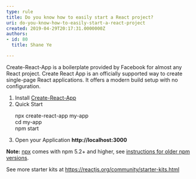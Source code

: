 ```yaml
---
type: rule
title: Do you know how to easily start a React project?
uri: do-you-know-how-to-easily-start-a-react-project
created: 2019-04-29T20:17:31.0000000Z
authors:
- id: 80
  title: Shane Ye

---
```




<span class='intro'> Create-React-App is a boilerplate provided by Facebook for almost any React project. Create React App is an officially supported way to create single-page React applications. It offers a modern build setup with no configuration.<br> </span>

<p></p><ol><li>​Install&#160;<a href="https&#58;//github.com/facebook/create-react-app">Create-React-App​</a></li><li>Quick Start
      <p class="ssw15-rteElement-CodeArea">npx create-react-app my-app<br>cd my-app<br>npm start</p></li><li>Open your Application&#160;<b>http&#58;//localhost&#58;3000</b></li></ol><p><b>Note&#58;</b>&#160;<a href="https&#58;//medium.com/%40maybekatz/introducing-npx-an-npm-package-runner-55f7d4bd282b">npx</a>&#160;comes with npm 5.2+ and higher, see&#160;<a href="https&#58;//gist.github.com/gaearon/4064d3c23a77c74a3614c498a8bb1c5f">instructions for older npm versions</a>.<i></i></p><p>See more starter kits at&#160;<a href="https&#58;//reactjs.org/community/starter-kits.html">https&#58;//reactjs.org/community/starter-kits.html</a><br></p>


